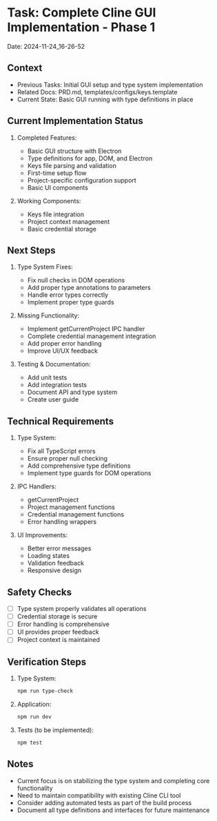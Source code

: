 # Task: Complete Cline GUI Implementation - Phase 1
Date: 2024-11-24_16-26-52

## Context
- Previous Tasks: Initial GUI setup and type system implementation
- Related Docs: PRD.md, templates/configs/keys.template
- Current State: Basic GUI running with type definitions in place

## Current Implementation Status
1. Completed Features:
   - Basic GUI structure with Electron
   - Type definitions for app, DOM, and Electron
   - Keys file parsing and validation
   - First-time setup flow
   - Project-specific configuration support
   - Basic UI components

2. Working Components:
   - Keys file integration
   - Project context management
   - Basic credential storage

## Next Steps
1. Type System Fixes:
   - Fix null checks in DOM operations
   - Add proper type annotations to parameters
   - Handle error types correctly
   - Implement proper type guards

2. Missing Functionality:
   - Implement getCurrentProject IPC handler
   - Complete credential management integration
   - Add proper error handling
   - Improve UI/UX feedback

3. Testing & Documentation:
   - Add unit tests
   - Add integration tests
   - Document API and type system
   - Create user guide

## Technical Requirements
1. Type System:
   - Fix all TypeScript errors
   - Ensure proper null checking
   - Add comprehensive type definitions
   - Implement type guards for DOM operations

2. IPC Handlers:
   - getCurrentProject
   - Project management functions
   - Credential management functions
   - Error handling wrappers

3. UI Improvements:
   - Better error messages
   - Loading states
   - Validation feedback
   - Responsive design

## Safety Checks
- [ ] Type system properly validates all operations
- [ ] Credential storage is secure
- [ ] Error handling is comprehensive
- [ ] UI provides proper feedback
- [ ] Project context is maintained

## Verification Steps
1. Type System:
   ```bash
   npm run type-check
   ```

2. Application:
   ```bash
   npm run dev
   ```

3. Tests (to be implemented):
   ```bash
   npm test
   ```

## Notes
- Current focus is on stabilizing the type system and completing core functionality
- Need to maintain compatibility with existing Cline CLI tool
- Consider adding automated tests as part of the build process
- Document all type definitions and interfaces for future maintenance
